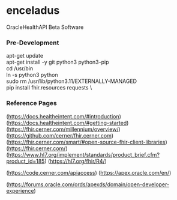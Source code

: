 # enceladus
OracleHealthAPI Beta Software

### Pre-Development

apt-get update \
apt-get install -y git python3 python3-pip \
cd /usr/bin \
ln -s python3 python \
sudo rm /usr/lib/python3.11/EXTERNALLY-MANAGED \
pip install fhir.resources requests \
 
### Reference Pages

(https://docs.healtheintent.com/#introduction)
(https://docs.healtheintent.com/#getting-started)
(https://fhir.cerner.com/millennium/overview/)
(https://github.com/cerner/fhir.cerner.com)
(https://fhir.cerner.com/smart/#open-source-fhir-client-libraries)
(https://fhir.cerner.com/)
(https://www.hl7.org/implement/standards/product_brief.cfm?product_id=185)
(https://hl7.org/fhir/R4/)

(https://code.cerner.com/apiaccess)
(https://apex.oracle.com/en/)

(https://forums.oracle.com/ords/apexds/domain/open-developer-experience)
